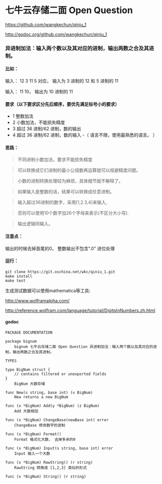 # 七牛云存储二面 Open Question

https://github.com/wangkechun/qiniu_1

http://godoc.org/github.com/wangkechun/qiniu_1
### 异进制加法：输入两个数以及其对应的进制，输出两数之合及其进制。



#### 比如：
输入： 12 3 11 5 对应，
输入为 3 进制的 12 和 5 进制的 11

输入： 11 10，
输出为 10 进制的 11

#### 要求（以下要求区分先后顺序，要优先满足标号小的要求）

- 1 整数加法
- 2 小数加法，不能损失精度
- 3 超过 36 进制/62 进制，数的输出
- 4 超过 36 进制/62 进制，数的输入
-（ 语言不限，使用最熟悉的语言。 ）

#### 思路：
>不同进制小数加法，要求不能损失精度

>可以转换成它们进制的最小公倍数再运算就可以规避精度问题。

>小数的进制转换处理较为麻烦，具体细节就不解释了。

>如果输入是整数的话，结果可以转换成任意进制。

>输入超过36进制的数字，采用[1,2.3,4]来输入,

>否则可以使用10个数字加26个字母来表示(不区分大小写).

>输出逻辑同输入。

#### 注意点：
输出的时候去掉首尾的0， 整数输出不包含".0"
进位处理

#### 运行：
```
git clone https://git.oschina.net/wkc/qiniu_1.git
make install
make test
```


生成测试数据可以使用mathematica等工具:

http://www.wolframalpha.com/

http://reference.wolfram.com/language/tutorial/DigitsInNumbers.zh.html

#### godoc
```
PACKAGE DOCUMENTATION

package bignum
    bignum 七牛云存储二面 Open Question 异进制加法：输入两个数以及其对应的进制，输出两数之合及其进制。

TYPES

type BigNum struct {
    // contains filtered or unexported fields
}
    BigNum 大数存储

func New(s string, base int) (v BigNum)
    New returns a new BigNum

func (x *BigNum) Add(y *BigNum) (z BigNum)
    Add 大数相加

func (x *BigNum) ChangeBase(newBase int) error
    ChangeBase 修改数字的进制

func (x *BigNum) Format()
    Format 格式化大数， 去掉多余的0

func (x *BigNum) Input(s string, base int) error
    Input 输入一个大数

func (x *BigNum) RawString() (r string)
    RawString 转换成 [1,2,3] 类似的形式

func (x *BigNum) String() (r string)
```
